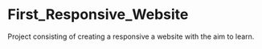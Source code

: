 # First_Responsive_Website
Project consisting of creating a responsive a website with the aim to learn.
